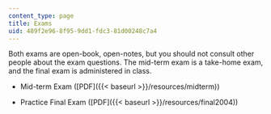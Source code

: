 ```yaml
---
content_type: page
title: Exams
uid: 489f2e96-8f95-9dd1-fdc3-81d00248c7a4
---
```


Both exams are open-book, open-notes, but you should not consult other people about the exam questions. The mid-term exam is a take-home exam, and the final exam is administered in class.

*   Mid-term Exam ([PDF]({{< baseurl >}}/resources/midterm))
    
*   Practice Final Exam ([PDF]({{< baseurl >}}/resources/final2004))